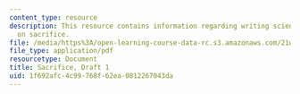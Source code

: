 ```yaml
---
content_type: resource
description: This resource contains information regarding writing science fiction
  on sacrifice.
file: /media/https%3A/open-learning-course-data-rc.s3.amazonaws.com/21w-759-writing-science-fiction-spring-2016/1f692afc4c99768f62ea0812267043da_MIT21W_759S16_Sacrifice1.pdf
file_type: application/pdf
resourcetype: Document
title: Sacrifice, Draft 1
uid: 1f692afc-4c99-768f-62ea-0812267043da
---
```


